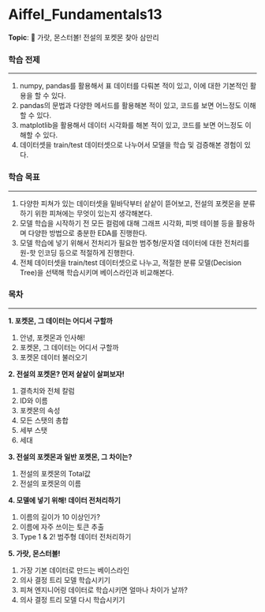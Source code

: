 # Aiffel_Fundamentals13
**Topic**: 🦄 가랏, 몬스터볼! 전설의 포켓몬 찾아 삼만리

### **학습 전제**

---

1. numpy, pandas를 활용해서 표 데이터를 다뤄본 적이 있고, 이에 대한 기본적인 활용을 할 수 있다.
2. pandas의 문법과 다양한 메서드를 활용해본 적이 있고, 코드를 보면 어느정도 이해할 수 있다.
3. matplotlib을 활용해서 데이터 시각화를 해본 적이 있고, 코드를 보면 어느정도 이해할 수 있다.
4. 데이터셋을 train/test 데이터셋으로 나누어서 모델을 학습 및 검증해본 경험이 있다.

### **학습 목표**

---

1. 다양한 피쳐가 있는 데이터셋을 밑바닥부터 샅샅이 뜯어보고, 전설의 포켓몬을 분류하기 위한 피쳐에는 무엇이 있는지 생각해본다.
2. 모델 학습을 시작하기 전 모든 컬럼에 대해 그래프 시각화, 피벗 테이블 등을 활용하며 다양한 방법으로 충분한 EDA를 진행한다.
3. 모델 학습에 넣기 위해서 전처리가 필요한 범주형/문자열 데이터에 대한 전처리를 원-핫 인코딩 등으로 적절하게 진행한다.
4. 전체 데이터셋을 train/test 데이터셋으로 나누고, 적절한 분류 모델(Decision Tree)을 선택해 학습시키며 베이스라인과 비교해본다.

### **목차**

---

**1. 포켓몬, 그 데이터는 어디서 구할까**
1) 안녕, 포켓몬과 인사해!
2) 포켓몬, 그 데이터는 어디서 구할까
3) 포켓몬 데이터 불러오기

**2. 전설의 포켓몬? 먼저 샅샅이 살펴보자!**
1) 결측치와 전체 칼럼 
2) ID와 이름 
3) 포켓몬의 속성 
4) 모든 스탯의 총합 
5) 세부 스탯 
6) 세대

**3. 전설의 포켓몬과 일반 포켓몬, 그 차이는?**
1) 전설의 포켓몬의 Total값
2) 전설의 포켓몬의 이름

**4. 모델에 넣기 위해! 데이터 전처리하기**
1) 이름의 길이가 10 이상인가?
2) 이름에 자주 쓰이는 토큰 추출
3) Type 1 & 2! 범주형 데이터 전처리하기

**5. 가랏, 몬스터볼!**
1) 가장 기본 데이터로 만드는 베이스라인
2) 의사 결정 트리 모델 학습시키기
3) 피쳐 엔지니어링 데이터로 학습시키면 얼마나 차이가 날까?
4) 의사 결정 트리 모델 다시 학습시키기
